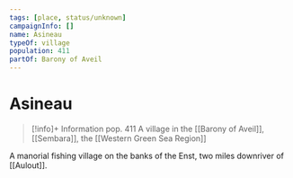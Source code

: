 ```yaml
---
tags: [place, status/unknown]
campaignInfo: []
name: Asineau
typeOf: village
population: 411
partOf: Barony of Aveil
---
```

# Asineau
>[!info]+ Information
> pop. 411
> A village in the [[Barony of Aveil]], [[Sembara]], the [[Western Green Sea Region]]

A manorial fishing village on the banks of the Enst, two miles downriver of [[Aulout]].